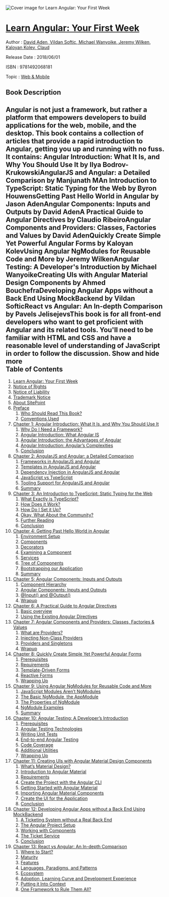![Cover image for Learn Angular: Your First Week](https://imgdetail.ebookreading.net/cover/cover/web_mobile/EB9781492068181.jpg)

[Learn Angular: Your First Week](https://ebookreading.net/view/book/Learn+Angular%3A+Your+First+Week-EB9781492068181_1.html "Learn Angular: Your First Week")
====================================================================================================================

Author : [David Aden](https://ebookreading.net/search/author/David+Aden),[ Vildan Softic](https://ebookreading.net/search/author/+Vildan+Softic),[ Michael Wanyoike](https://ebookreading.net/search/author/+Michael+Wanyoike),[ Jeremy Wilken](https://ebookreading.net/search/author/+Jeremy+Wilken),[ Kaloyan Kolev](https://ebookreading.net/search/author/+Kaloyan+Kolev),[ Claud](https://ebookreading.net/search/author/+Claud)

Release Date : 2018/06/01

ISBN : 9781492068181

Topic : [Web & Mobile](https://ebookreading.net/search/category/web-mobile)

Book Description
-----------------

 Angular is not just a framework, but rather a platform that empowers developers to build applications for the web, mobile, and the desktop.
This book contains a collection of articles that provide a rapid introduction to Angular, getting you up and running with no fuss. It contains:
Angular Introduction: What It Is, and Why You Should Use It by Ilya Bodrov-KrukowskiAngularJS and Angular: a Detailed Comparison by Manjunath MAn Introduction to TypeScript: Static Typing for the Web by Byron HouwensGetting Past Hello World in Angular by Jason AdenAngular Components: Inputs and Outputs by David AdenA Practical Guide to Angular Directives by Claudio RibeiroAngular Components and Providers: Classes, Factories and Values by David AdenQuickly Create Simple Yet Powerful Angular Forms by Kaloyan KolevUsing Angular NgModules for Reusable Code and More by Jeremy WilkenAngular Testing: A Developer's Introduction by Michael WanyoikeCreating UIs with Angular Material Design Components by Ahmed BouchefraDeveloping Angular Apps without a Back End Using MockBackend by Vildan SofticReact vs Angular: An In-depth Comparison by Pavels JelisejevsThis book is for all front-end developers who want to get proficient with Angular and its related tools. You'll need to be familiar  with HTML and CSS and have a reasonable level of understanding of JavaScript in order to follow the discussion. 
        Show and hide more                
Table of Contents
-----------------

1. [Learn Angular: Your First Week](https://ebookreading.net/view/book/Learn+Angular%3A+Your+First+Week-EB9781492068181_1.html)
1. [Notice of Rights](https://ebookreading.net/view/book/Learn+Angular%3A+Your+First+Week-EB9781492068181_1.html#sigil_toc_id_1)
1. [Notice of Liability](https://ebookreading.net/view/book/Learn+Angular%3A+Your+First+Week-EB9781492068181_1.html#sigil_toc_id_2)
1. [Trademark Notice](https://ebookreading.net/view/book/Learn+Angular%3A+Your+First+Week-EB9781492068181_1.html#sigil_toc_id_3)
1. [About SitePoint](https://ebookreading.net/view/book/Learn+Angular%3A+Your+First+Week-EB9781492068181_1.html#sigil_toc_id_4)
1. [Preface](https://ebookreading.net/view/book/Learn+Angular%3A+Your+First+Week-EB9781492068181_2.html)
    1. [Who Should Read This Book?](https://ebookreading.net/view/book/Learn+Angular%3A+Your+First+Week-EB9781492068181_2.html#who-should-read-thi)
    1. [Conventions Used](https://ebookreading.net/view/book/Learn+Angular%3A+Your+First+Week-EB9781492068181_2.html#preface-conventions)
1. [Chapter 1: Angular Introduction: What It Is, and Why You Should Use It](https://ebookreading.net/view/book/Learn+Angular%3A+Your+First+Week-EB9781492068181_3.html)
    1. [Why Do I Need a Framework?](https://ebookreading.net/view/book/Learn+Angular%3A+Your+First+Week-EB9781492068181_3.html#whydoineedaframewor)
    1. [Angular Introduction: What Angular IS](https://ebookreading.net/view/book/Learn+Angular%3A+Your+First+Week-EB9781492068181_3.html#angularintroduction)
    1. [Angular Introduction: the Advantages of Angular](https://ebookreading.net/view/book/Learn+Angular%3A+Your+First+Week-EB9781492068181_3.html#angularintroduction)
    1. [Angular Introduction: Angular’s Complexities](https://ebookreading.net/view/book/Learn+Angular%3A+Your+First+Week-EB9781492068181_3.html#angularintroduction)
    1. [Conclusion](https://ebookreading.net/view/book/Learn+Angular%3A+Your+First+Week-EB9781492068181_3.html#conclusion)
1. [Chapter 2: AngularJS and Angular: a Detailed Comparison](https://ebookreading.net/view/book/Learn+Angular%3A+Your+First+Week-EB9781492068181_4.html)
    1. [Frameworks in AngularJS and Angular](https://ebookreading.net/view/book/Learn+Angular%3A+Your+First+Week-EB9781492068181_4.html#frameworksinangular)
    1. [Templates in AngularJS and Angular](https://ebookreading.net/view/book/Learn+Angular%3A+Your+First+Week-EB9781492068181_4.html#templatesinangularj)
    1. [Dependency Injection in AngularJS and Angular](https://ebookreading.net/view/book/Learn+Angular%3A+Your+First+Week-EB9781492068181_4.html#dependencyinjection)
    1. [JavaScript vs TypeScript](https://ebookreading.net/view/book/Learn+Angular%3A+Your+First+Week-EB9781492068181_4.html#javascriptvstypescr)
    1. [Tooling Support for AngularJS and Angular](https://ebookreading.net/view/book/Learn+Angular%3A+Your+First+Week-EB9781492068181_4.html#toolingsupportforan)
    1. [Summary](https://ebookreading.net/view/book/Learn+Angular%3A+Your+First+Week-EB9781492068181_4.html#summary)
1. [Chapter 3: An Introduction to TypeScript: Static Typing for the Web](https://ebookreading.net/view/book/Learn+Angular%3A+Your+First+Week-EB9781492068181_5.html)
    1. [What Exactly is TypeScript?](https://ebookreading.net/view/book/Learn+Angular%3A+Your+First+Week-EB9781492068181_5.html#whatexactlyistypesc)
    1. [How Does it Work?](https://ebookreading.net/view/book/Learn+Angular%3A+Your+First+Week-EB9781492068181_5.html#howdoesitwork)
    1. [How Do I Set it Up?](https://ebookreading.net/view/book/Learn+Angular%3A+Your+First+Week-EB9781492068181_5.html#howdoisetitup)
    1. [Okay, What About the Community?](https://ebookreading.net/view/book/Learn+Angular%3A+Your+First+Week-EB9781492068181_5.html#okaywhataboutthecom)
    1. [Further Reading](https://ebookreading.net/view/book/Learn+Angular%3A+Your+First+Week-EB9781492068181_5.html#furtherreading)
    1. [Conclusion](https://ebookreading.net/view/book/Learn+Angular%3A+Your+First+Week-EB9781492068181_5.html#conclusion)
1. [Chapter 4: Getting Past Hello World in Angular](https://ebookreading.net/view/book/Learn+Angular%3A+Your+First+Week-EB9781492068181_6.html)
    1. [Environment Setup](https://ebookreading.net/view/book/Learn+Angular%3A+Your+First+Week-EB9781492068181_6.html#sigil_toc_id_5)
    1. [Components](https://ebookreading.net/view/book/Learn+Angular%3A+Your+First+Week-EB9781492068181_6.html#sigil_toc_id_6)
    1. [Decorators](https://ebookreading.net/view/book/Learn+Angular%3A+Your+First+Week-EB9781492068181_6.html#sigil_toc_id_7)
    1. [Examining a Component](https://ebookreading.net/view/book/Learn+Angular%3A+Your+First+Week-EB9781492068181_6.html#sigil_toc_id_8)
    1. [Services](https://ebookreading.net/view/book/Learn+Angular%3A+Your+First+Week-EB9781492068181_6.html#sigil_toc_id_9)
    1. [Tree of Components](https://ebookreading.net/view/book/Learn+Angular%3A+Your+First+Week-EB9781492068181_6.html#sigil_toc_id_10)
    1. [Bootstrapping our Application](https://ebookreading.net/view/book/Learn+Angular%3A+Your+First+Week-EB9781492068181_6.html#sigil_toc_id_11)
    1. [Summary](https://ebookreading.net/view/book/Learn+Angular%3A+Your+First+Week-EB9781492068181_6.html#sigil_toc_id_12)
1. [Chapter 5: Angular Components: Inputs and Outputs](https://ebookreading.net/view/book/Learn+Angular%3A+Your+First+Week-EB9781492068181_7.html)
    1. [Component Hierarchy](https://ebookreading.net/view/book/Learn+Angular%3A+Your+First+Week-EB9781492068181_7.html#sigil_toc_id_13)
    1. [Angular Components: Inputs and Outputs](https://ebookreading.net/view/book/Learn+Angular%3A+Your+First+Week-EB9781492068181_7.html#sigil_toc_id_14)
    1. [@Input() and @Output()](https://ebookreading.net/view/book/Learn+Angular%3A+Your+First+Week-EB9781492068181_7.html#sigil_toc_id_15)
    1. [Wrapup](https://ebookreading.net/view/book/Learn+Angular%3A+Your+First+Week-EB9781492068181_7.html#sigil_toc_id_16)
1. [Chapter 6: A Practical Guide to Angular Directives](https://ebookreading.net/view/book/Learn+Angular%3A+Your+First+Week-EB9781492068181_8.html)
    1. [Basic overview](https://ebookreading.net/view/book/Learn+Angular%3A+Your+First+Week-EB9781492068181_8.html#basicoverview)
    1. [Using the Existing Angular Directives](https://ebookreading.net/view/book/Learn+Angular%3A+Your+First+Week-EB9781492068181_8.html#usingtheexistingang)
1. [Chapter 7: Angular Components and Providers: Classes, Factories &amp; Values](https://ebookreading.net/view/book/Learn+Angular%3A+Your+First+Week-EB9781492068181_9.html)
    1. [What are Providers?](https://ebookreading.net/view/book/Learn+Angular%3A+Your+First+Week-EB9781492068181_9.html#whatareproviders)
    1. [Injecting Non-Class Providers](https://ebookreading.net/view/book/Learn+Angular%3A+Your+First+Week-EB9781492068181_9.html#injectingnonclasspr)
    1. [Providers and Singletons](https://ebookreading.net/view/book/Learn+Angular%3A+Your+First+Week-EB9781492068181_9.html#providersandsinglet)
    1. [Wrapup](https://ebookreading.net/view/book/Learn+Angular%3A+Your+First+Week-EB9781492068181_9.html#wrapup)
1. [Chapter 8: Quickly Create Simple Yet Powerful Angular Forms](https://ebookreading.net/view/book/Learn+Angular%3A+Your+First+Week-EB9781492068181_10.html)
    1. [Prerequisites](https://ebookreading.net/view/book/Learn+Angular%3A+Your+First+Week-EB9781492068181_10.html#prerequisites)
    1. [Requirements](https://ebookreading.net/view/book/Learn+Angular%3A+Your+First+Week-EB9781492068181_10.html#requirements)
    1. [Template-Driven Forms](https://ebookreading.net/view/book/Learn+Angular%3A+Your+First+Week-EB9781492068181_10.html#templatedrivenforms)
    1. [Reactive Forms](https://ebookreading.net/view/book/Learn+Angular%3A+Your+First+Week-EB9781492068181_10.html#reactiveforms)
    1. [Wrapping Up](https://ebookreading.net/view/book/Learn+Angular%3A+Your+First+Week-EB9781492068181_10.html#wrappingup)
1. [Chapter 9: Using Angular NgModules for Reusable Code and More](https://ebookreading.net/view/book/Learn+Angular%3A+Your+First+Week-EB9781492068181_11.html)
    1. [JavaScript Modules Aren’t NgModules](https://ebookreading.net/view/book/Learn+Angular%3A+Your+First+Week-EB9781492068181_11.html#javascriptmodulesar)
    1. [The Basic NgModule, the AppModule](https://ebookreading.net/view/book/Learn+Angular%3A+Your+First+Week-EB9781492068181_11.html#thebasicngmodulethe)
    1. [The Properties of NgModule](https://ebookreading.net/view/book/Learn+Angular%3A+Your+First+Week-EB9781492068181_11.html#thepropertiesofngmo)
    1. [NgModule Examples](https://ebookreading.net/view/book/Learn+Angular%3A+Your+First+Week-EB9781492068181_11.html#ngmoduleexamples)
    1. [Summary](https://ebookreading.net/view/book/Learn+Angular%3A+Your+First+Week-EB9781492068181_11.html#summary)
1. [Chapter 10: Angular Testing: A Developer’s Introduction](https://ebookreading.net/view/book/Learn+Angular%3A+Your+First+Week-EB9781492068181_12.html)
    1. [Prerequisites](https://ebookreading.net/view/book/Learn+Angular%3A+Your+First+Week-EB9781492068181_12.html#prerequisites)
    1. [Angular Testing Technologies](https://ebookreading.net/view/book/Learn+Angular%3A+Your+First+Week-EB9781492068181_12.html#angulartestingtechn)
    1. [Writing Unit Tests](https://ebookreading.net/view/book/Learn+Angular%3A+Your+First+Week-EB9781492068181_12.html#writingunittests)
    1. [End-to-end Angular Testing](https://ebookreading.net/view/book/Learn+Angular%3A+Your+First+Week-EB9781492068181_12.html#endtoendangulartest)
    1. [Code Coverage](https://ebookreading.net/view/book/Learn+Angular%3A+Your+First+Week-EB9781492068181_12.html#codecoverage)
    1. [Additional Utilities](https://ebookreading.net/view/book/Learn+Angular%3A+Your+First+Week-EB9781492068181_12.html#additionalutilities)
    1. [Wrapping Up](https://ebookreading.net/view/book/Learn+Angular%3A+Your+First+Week-EB9781492068181_12.html#wrappingup)
1. [Chapter 11: Creating UIs with Angular Material Design Components](https://ebookreading.net/view/book/Learn+Angular%3A+Your+First+Week-EB9781492068181_13.html)
    1. [What’s Material Design?](https://ebookreading.net/view/book/Learn+Angular%3A+Your+First+Week-EB9781492068181_13.html#whatsmaterialdesign)
    1. [Introduction to Angular Material](https://ebookreading.net/view/book/Learn+Angular%3A+Your+First+Week-EB9781492068181_13.html#introductiontoangul)
    1. [Requirements](https://ebookreading.net/view/book/Learn+Angular%3A+Your+First+Week-EB9781492068181_13.html#requirements)
    1. [Create the Project with the Angular CLI](https://ebookreading.net/view/book/Learn+Angular%3A+Your+First+Week-EB9781492068181_13.html#createtheprojectwit)
    1. [Getting Started with Angular Material](https://ebookreading.net/view/book/Learn+Angular%3A+Your+First+Week-EB9781492068181_13.html#gettingstartedwitha)
    1. [Importing Angular Material Components](https://ebookreading.net/view/book/Learn+Angular%3A+Your+First+Week-EB9781492068181_13.html#importingangularmat)
    1. [Create the UI for the Application](https://ebookreading.net/view/book/Learn+Angular%3A+Your+First+Week-EB9781492068181_13.html#createtheuifortheap)
    1. [Conclusion](https://ebookreading.net/view/book/Learn+Angular%3A+Your+First+Week-EB9781492068181_13.html#conclusion)
1. [Chapter 12: Developing Angular Apps without a Back End Using MockBackend](https://ebookreading.net/view/book/Learn+Angular%3A+Your+First+Week-EB9781492068181_14.html)
    1. [A Ticketing System without a Real Back End](https://ebookreading.net/view/book/Learn+Angular%3A+Your+First+Week-EB9781492068181_14.html#aticketingsystemwit)
    1. [The Angular Project Setup](https://ebookreading.net/view/book/Learn+Angular%3A+Your+First+Week-EB9781492068181_14.html#theangular2projects)
    1. [Working with Components](https://ebookreading.net/view/book/Learn+Angular%3A+Your+First+Week-EB9781492068181_14.html#workingwithcomponen)
    1. [The Ticket Service](https://ebookreading.net/view/book/Learn+Angular%3A+Your+First+Week-EB9781492068181_14.html#theticketservice)
    1. [Conclusion](https://ebookreading.net/view/book/Learn+Angular%3A+Your+First+Week-EB9781492068181_14.html#conclusion)
1. [Chapter 13: React vs Angular: An In-depth Comparison](https://ebookreading.net/view/book/Learn+Angular%3A+Your+First+Week-EB9781492068181_15.html)
    1. [Where to Start?](https://ebookreading.net/view/book/Learn+Angular%3A+Your+First+Week-EB9781492068181_15.html#wheretostart)
    1. [Maturity](https://ebookreading.net/view/book/Learn+Angular%3A+Your+First+Week-EB9781492068181_15.html#maturity)
    1. [Features](https://ebookreading.net/view/book/Learn+Angular%3A+Your+First+Week-EB9781492068181_15.html#features)
    1. [Languages, Paradigms, and Patterns](https://ebookreading.net/view/book/Learn+Angular%3A+Your+First+Week-EB9781492068181_15.html#languagesparadigmsa)
    1. [Ecosystem](https://ebookreading.net/view/book/Learn+Angular%3A+Your+First+Week-EB9781492068181_15.html#ecosystem)
    1. [Adoption, Learning Curve and Development Experience](https://ebookreading.net/view/book/Learn+Angular%3A+Your+First+Week-EB9781492068181_15.html#adoptionlearningcur)
    1. [Putting it Into Context](https://ebookreading.net/view/book/Learn+Angular%3A+Your+First+Week-EB9781492068181_15.html#puttingitintocontex)
    1. [One Framework to Rule Them All?](https://ebookreading.net/view/book/Learn+Angular%3A+Your+First+Week-EB9781492068181_15.html#oneframeworktorulet)
